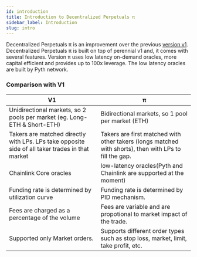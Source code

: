 ```yaml
---
id: introduction
title: Introduction to Decentralized Perpetuals π
sidebar_label: Introduction
slug: intro
---
```


Decentralized Perpetuals π is an improvement over the previous [version v1](../v1/intro). 
Decentralized Perpetuals π is built on top of perennial v1 and, it comes with several features.
Version π uses low latency on-demand oracles, more capital efficient and provides up to 100x leverage.
The low latency oracles are built by Pyth network.

### Comparison with V1

| V1                                                                                              | π                                                                                                      |
|-------------------------------------------------------------------------------------------------|--------------------------------------------------------------------------------------------------------|
| Unidirectional markets, so 2 pools per market (eg. Long-ETH & Short-ETH)                        | Bidirectional markets, so 1 pool per market (ETH)                                                      |
 | Takers are matched directly with LPs. LPs take opposite side of all taker trades in that market | Takers are first matched with other takers (longs matched with shorts), then with LPs to fill the gap. |
| Chainlink Core oracles                                                                          | low-latency oracles(Pyth and Chainlink are supported at the moment)                                    |
| Funding rate is determined by utilization curve                                                 | Funding rate is determined by PID mechanism.                                                           |
| Fees are charged as a percentage of the volume                                                  | Fees are variable and are propotional to market impact of the trade.                                   |
| Supported only Market orders.                                                                   | Supports different order types such as stop loss, market, limit, take profit, etc.                     |

